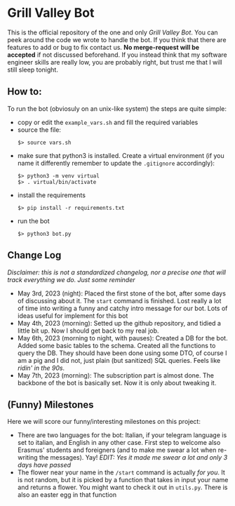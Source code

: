 # Grill Valley Bot
This is the official repository of the one and only *Grill Valley Bot*. You can peek around the code we wrote to handle the bot. If you think that there are features to add or bug to fix contact us. **No merge-request will be accepted** if not discussed beforehand. If you instead think that my software engineer skills are really low, you are probably right, but trust me that I will still sleep tonight.

## How to:
To run the bot (obviosuly on an unix-like system) the steps are quite simple:
- copy or edit the `example_vars.sh` and fill the required variables
- source the file:
    ```
    $> source vars.sh
    ```
- make sure that python3 is installed. Create a virtual environment (if you name it differently remember to update the `.gitignore` accordingly):
    ```
    $> python3 -m venv virtual
    $> . virtual/bin/activate
    ```
- install the requirements
    ```
    $> pip install -r requirements.txt
    ```
- run the bot
    ```
    $> python3 bot.py
    ```

## Change Log
*Disclaimer: this is not a standardized changelog, nor a precise one that will track everything we do. Just some reminder*

- May 3rd, 2023 (night): Placed the first stone of the bot, after some days of discussing about it. The `start` command is finished. Lost really a lot of time into writing a funny and catchy intro message for our bot. Lots of ideas useful for implement for this bot
- May 4th, 2023 (morning): Setted up the github repository, and tidied a little bit up. Now I should get back to my real job.
- May 6th, 2023 (morning to night, with pauses): Created a DB for the bot. Added some basic tables to the schema. Created all the functions to query the DB. They should have been done using some DTO, of course I am a pig and I did not, just plain (but sanitized) SQL queries. Feels like *ridin' in the 90s*.
- May 7th, 2023 (morning): The subscription part is almost done. The backbone of the bot is basically set. Now it is only about tweaking it.

## (Funny) Milestones
Here we will score our funny/interesting milestones on this project:

- There are two languages for the bot: Italian, if your telegram language is set to italian, and English in any other case. First step to welcome also Erasmus' students and foreigners (and to make me swear a lot when re-writing the messages). Yay! *EDIT: Yes it made me swear a lot and only 3 days have passed*
- The flower near your name in the `/start` command is actually *for you*. It is not random, but it is picked by a function that takes in input your name and returns a flower. You might want to check it out in `utils.py`. There is also an easter egg in that function